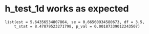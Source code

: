 # h_test_1d works as expected

    list(est = 5.64356534807864, se = 0.66560934580673, df = 3.5, 
        t_stat = 8.47879523271798, p_val = 0.00187339012243507)


